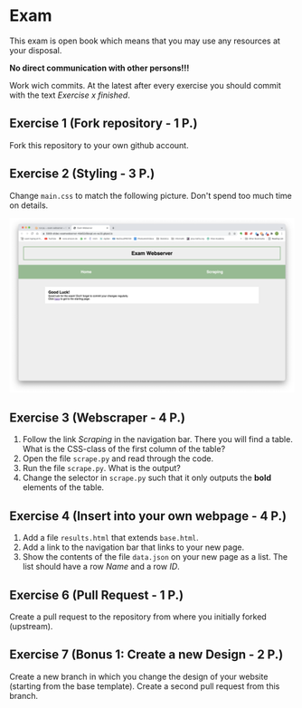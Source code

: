 # Exam

This exam is open book which means that you may use any resources at your disposal.

**No direct communication with other persons!!!**

Work wich commits. At the latest after every exercise you should commit with the text *Exercise x finished*.

## Exercise 1 (Fork repository - 1 P.)

Fork this repository to your own github account.

## Exercise 2 (Styling - 3 P.)

Change `main.css` to match the following picture. Don't spend too much time on details.

![index.png](index.png)

## Exercise 3 (Webscraper - 4 P.)

1. Follow the link *Scraping* in the navigation bar. There you will find a table. What is the CSS-class of the first column of the table?
2. Open the file `scrape.py` and read through the code.
3. Run the file `scrape.py`. What is the output?
4. Change the selector in `scrape.py` such that it only outputs the **bold** elements of the table.

## Exercise 4 (Insert into your own webpage - 4 P.)

1. Add a file `results.html` that extends `base.html`.
2. Add a link to the navigation bar that links to your new page.
3. Show the contents of the file `data.json` on  your new page as a list. The list should have a row *Name* and a row *ID*.

## Exercise 6 (Pull Request - 1 P.)

Create a pull request to the repository from where you initially forked (upstream).

## Exercise 7 (Bonus 1: Create a new Design - 2 P.)

Create a new branch in  which you change the design of your website (starting from the base template).
Create a second pull request from this branch.
